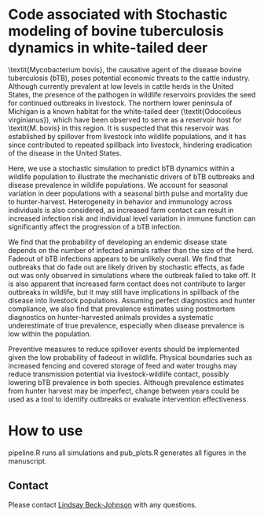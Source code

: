 # Code associated with Stochastic modeling of bovine tuberculosis dynamics in white-tailed deer

\textit{Mycobacterium bovis}, the causative agent of the disease bovine tuberculosis (bTB), poses potential economic threats to the cattle industry.  Although currently prevalent at low levels in cattle herds in the United States, the presence of the pathogen in wildlife reservoirs provides the seed for continued outbreaks in livestock. The northern lower peninsula of Michigan is a known habitat for the white-tailed deer (\textit{Odocoileus virginianus}), which have been observed to serve as a reservoir host for \textit{M. bovis} in this region. It is suspected that this reservoir was established by spillover from livestock into wildlife populations, and it has since contributed to repeated spillback into livestock, hindering eradication of the disease in the United States. 

Here, we use a stochastic simulation to predict bTB dynamics within a wildlife population to illustrate the mechanistic drivers of bTB outbreaks and disease prevalence in wildlife populations. We account for seasonal variation in deer populations with a seasonal birth pulse and mortality due to hunter-harvest. Heterogeneity in behavior and immunology across individuals is also considered, as increased farm contact can result in increased infection risk and individual level variation in immune function can significantly affect the progression of a bTB infection.

We find that the probability of developing an endemic disease state depends on the number of infected animals rather than the size of the herd. Fadeout of bTB infections appears to be unlikely overall. We find that outbreaks that do fade out are likely driven by stochastic effects, as fade out was only observed in simulations where the outbreak failed to take off. It is also apparent that increased farm contact does not contribute to larger outbreaks in wildlife, but it may still have implications in spillback of the disease into livestock populations. Assuming perfect diagnostics and hunter compliance, we also find that prevalence estimates using postmortem diagnostics on hunter-harvested animals provides a systematic underestimate of true prevalence, especially when disease prevalence is low within the population. 

Preventive measures to reduce spillover events should be implemented given the low probability of fadeout in wildlife. Physical boundaries such as increased fencing and covered storage of feed and water troughs may reduce transmission potential via livestock-wildlife contact, possibly lowering bTB prevalence in both species. Although prevalence estimates from hunter harvest may be imperfect, change between years could be used as a tool to identify outbreaks or evaluate intervention effectiveness.

# How to use

pipeline.R runs all simulations and pub_plots.R generates all figures in the manuscript.

## Contact
Please contact [Lindsay Beck-Johnson](mailto:L.Beck-Johnson@colostate.edu) with any questions.
